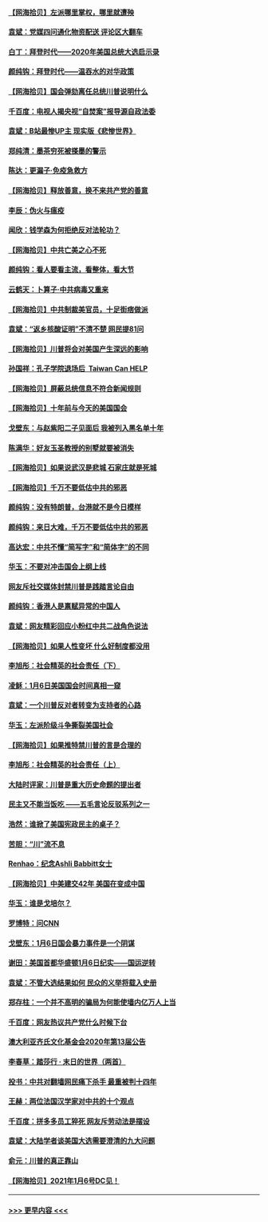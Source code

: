 #### [【网海拾贝】左派哪里掌权，哪里就遭殃](../pages/nsc993/n12715009.md?t=01280402) 
#### [袁斌：党媒四问通化物资配送 评论区大翻车](../pages/nsc993/n12714950.md?t=01280402) 
#### [白丁：拜登时代——2020年美国总统大选启示录](../pages/nsc993/n12714920.md?t=01280402) 
#### [颜纯钩：拜登时代——温吞水的对华政策](../pages/nsc993/n12713245.md?t=01280402) 
#### [【网海拾贝】国会弹劾离任总统川普说明什么](../pages/nsc993/n12712816.md?t=01280402) 
#### [千百度：电视人揭央视“自焚案”报导源自政法委](../pages/nsc993/n12709760.md?t=01280402) 
#### [袁斌：B站最惨UP主 现实版《悲惨世界》](../pages/nsc993/n12709686.md?t=01280402) 
#### [郑纯清：墨茶穷死被搽墨的警示](../pages/nsc993/n12709262.md?t=01280402) 
#### [陈达：更漏子·免疫急救方](../pages/nsc993/n12709244.md?t=01280402) 
#### [【网海拾贝】释放善意，换不来共产党的善意](../pages/nsc993/n12708361.md?t=01280402) 
#### [李辰：伪火与瘟疫](../pages/nsc993/n12707981.md?t=01280402) 
#### [闻欣：钱学森为何拒绝反对法轮功？](../pages/nsc993/n12707407.md?t=01280402) 
#### [【网海拾贝】中共亡美之心不死](../pages/nsc993/n12707621.md?t=01280402) 
#### [颜纯钩：看人要看主流，看整体，看大节](../pages/nsc993/n12707536.md?t=01280402) 
#### [云鹤天：卜算子‧中共病毒又重来](../pages/nsc993/n12707408.md?t=01280402) 
#### [【网海拾贝】中共制裁美官员，十足街痞做派](../pages/nsc993/n12705115.md?t=01280402) 
#### [袁斌：“返乡核酸证明”不清不楚 网民提81问](../pages/nsc993/n12704982.md?t=01280402) 
#### [【网海拾贝】川普将会对美国产生深远的影响](../pages/nsc993/n12703045.md?t=01280402) 
#### [孙国祥：孔子学院退场后  Taiwan Can HELP](../pages/nsc993/n12702430.md?t=01280402) 
#### [【网海拾贝】屏蔽总统信息不符合新闻规则](../pages/nsc993/n12699998.md?t=01280402) 
#### [【网海拾贝】十年前与今天的美国国会](../pages/nsc993/n12696993.md?t=01280402) 
#### [戈壁东：与赵紫阳二子见面后 我被列入黑名单十年](../pages/nsc993/n12696215.md?t=01280402) 
#### [陈满华：好友玉圣教授的别墅就要被消失](../pages/nsc993/n12695411.md?t=01280402) 
#### [【网海拾贝】如果说武汉是悲城 石家庄就是死城](../pages/nsc993/n12694589.md?t=01280402) 
#### [【网海拾贝】千万不要低估中共的邪恶](../pages/nsc993/n12692771.md?t=01280402) 
#### [颜纯钩：没有特朗普，台港就不是今日模样](../pages/nsc993/n12692678.md?t=01280402) 
#### [颜纯钩：来日大难，千万不要低估中共的邪恶](../pages/nsc993/n12692080.md?t=01280402) 
#### [高达宏：中共不懂“简写字”和“简体字”的不同](../pages/nsc993/n12692068.md?t=01280402) 
#### [华玉：不要对冲击国会上纲上线](../pages/nsc993/n12689948.md?t=01280402) 
#### [网友斥社交媒体封禁川普是践踏言论自由](../pages/nsc993/n12687482.md?t=01280402) 
#### [颜纯钩：香港人是禀赋异常的中国人](../pages/nsc993/n12685142.md?t=01280402) 
#### [袁斌：网友精彩回应小粉红中共二战角色说法](../pages/nsc993/n12684994.md?t=01280402) 
#### [【网海拾贝】如果人性变坏 什么好制度都没用](../pages/nsc993/n12683000.md?t=01280402) 
#### [李旭彤：社会精英的社会责任（下）](../pages/nsc993/n12680604.md?t=01280402) 
#### [凌稣：1月6日美国国会时间真相一窥](../pages/nsc993/n12682780.md?t=01280402) 
#### [袁斌：一个川普反对者转变为支持者的心路](../pages/nsc993/n12682700.md?t=01280402) 
#### [华玉：左派阶级斗争撕裂美国社会](../pages/nsc993/n12681226.md?t=01280402) 
#### [【网海拾贝】如果推特禁川普的言是合理的](../pages/nsc993/n12681232.md?t=01280402) 
#### [李旭彤：社会精英的社会责任（上）](../pages/nsc993/n12680501.md?t=01280402) 
#### [大陆时评家：川普是重大历史命题的提出者](../pages/nsc993/n12679904.md?t=01280402) 
#### [民主又不能当饭吃 ——五毛言论反驳系列之一](../pages/nsc993/n12679877.md?t=01280402) 
#### [浩然：谁掀了美国宪政民主的桌子？](../pages/nsc993/n12679850.md?t=01280402) 
#### [苦胆：“川”流不息](../pages/nsc993/n12678388.md?t=01280402) 
#### [Renhao：纪念Ashli Babbitt女士](../pages/nsc993/n12678359.md?t=01280402) 
#### [【网海拾贝】中美建交42年 美国在变成中国](../pages/nsc993/n12678324.md?t=01280402) 
#### [华玉：谁是戈培尔？](../pages/nsc993/n12677515.md?t=01280402) 
#### [罗博特：问CNN](../pages/nsc993/n12677172.md?t=01280402) 
#### [戈壁东：1月6日国会暴力事件是一个阴谋](../pages/nsc993/n12674639.md?t=01280402) 
#### [谢田：美国首都华盛顿1月6日纪实——国运逆转](../pages/nsc993/n12673190.md?t=01280402) 
#### [袁斌：不管大选结果如何 民众的义举将载入史册](../pages/nsc993/n12672787.md?t=01280402) 
#### [郑存柱：一个并不高明的骗局为何能使墙内亿万人上当](../pages/nsc993/n12671449.md?t=01280402) 
#### [千百度：网友热议共产党什么时候下台](../pages/nsc993/n12670442.md?t=01280402) 
#### [澳大利亚齐氏文化基金会2020年第13届公告](../pages/nsc993/n12670273.md?t=01280402) 
#### [李春草：踏莎行 · 末日的世界（两首）](../pages/nsc993/n12670253.md?t=01280402) 
#### [投书：中共对翻墙网民痛下杀手 最重被判十四年](../pages/nsc993/n12670190.md?t=01280402) 
#### [王赫：两位法国汉学家对中共的十个观点](../pages/nsc993/n12669593.md?t=01280402) 
#### [千百度：拼多多员工猝死 网友斥劳动法是摆设](../pages/nsc993/n12668081.md?t=01280402) 
#### [袁斌：大陆学者谈美国大选需要澄清的九大问题](../pages/nsc993/n12668023.md?t=01280402) 
#### [俞元：川普的真正靠山](../pages/nsc993/n12668000.md?t=01280402) 
#### [【网海拾贝】2021年1月6号DC见！](../pages/nsc993/n12664957.md?t=01280402) 

----
#### [ >>> 更早内容 <<< ](../indexes/nsc993-earlier.md)
